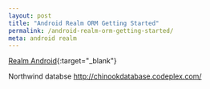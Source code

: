 ```yaml
---
layout: post
title: "Android Realm ORM Getting Started"
permalink: /android-realm-orm-getting-started/
meta: android realm
---
```

[Realm Android](https://realm.io/docs/java/latest/){:target="_blank"}

Northwind databse http://chinookdatabase.codeplex.com/